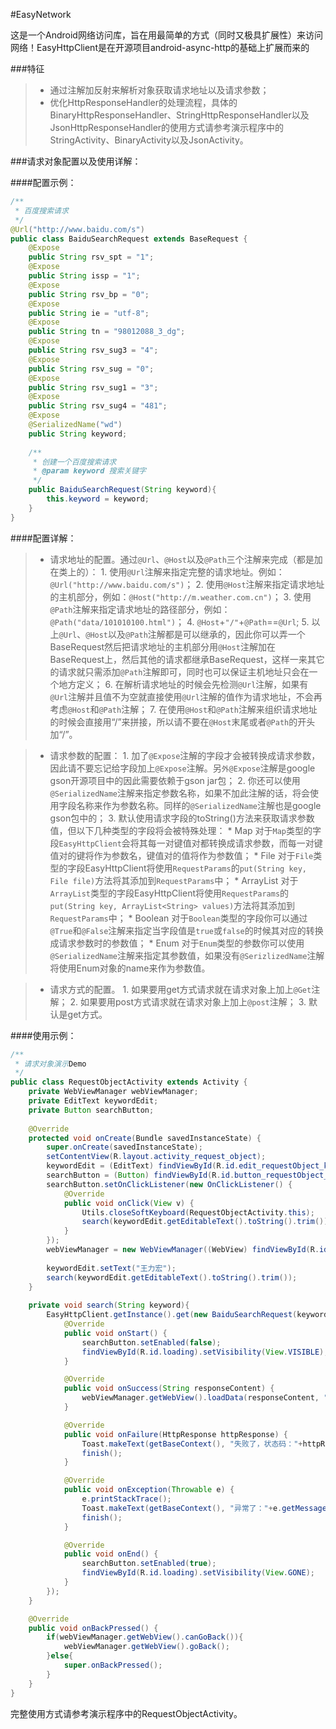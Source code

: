 #EasyNetwork

这是一个Android网络访问库，旨在用最简单的方式（同时又极具扩展性）来访问网络！EasyHttpClient是在开源项目android-async-http的基础上扩展而来的

###特征

>* 通过注解加反射来解析对象获取请求地址以及请求参数；
>* 优化HttpResponseHandler的处理流程，具体的BinaryHttpResponseHandler、StringHttpResponseHandler以及JsonHttpResponseHandler的使用方式请参考演示程序中的StringActivity、BinaryActivity以及JsonActivity。

###请求对象配置以及使用详解：

####配置示例：

```java
/**
 * 百度搜索请求
 */
@Url("http://www.baidu.com/s")
public class BaiduSearchRequest extends BaseRequest {
    @Expose
    public String rsv_spt = "1";
    @Expose
	public String issp = "1";
	@Expose
	public String rsv_bp = "0";
	@Expose
	public String ie = "utf-8";
	@Expose
	public String tn = "98012088_3_dg";
	@Expose
	public String rsv_sug3 = "4";
	@Expose
	public String rsv_sug = "0";
	@Expose
	public String rsv_sug1 = "3";
	@Expose
	public String rsv_sug4 = "481";
	@Expose
	@SerializedName("wd")
	public String keyword;
	
	/**
	 * 创建一个百度搜索请求
	 * @param keyword 搜索关键字
	 */
	public BaiduSearchRequest(String keyword){
		this.keyword = keyword;
	}
}
```

####配置详解：

>* 请求地址的配置。通过``@Url``、``@Host``以及``@Path``三个注解来完成（都是加在类上的）：
    1. 使用``@Url``注解来指定完整的请求地址。例如：``@Url("http://www.baidu.com/s")``；
    2. 使用``@Host``注解来指定请求地址的主机部分，例如：``@Host("http://m.weather.com.cn")``；
    3. 使用``@Path``注解来指定请求地址的路径部分，例如：``@Path("data/101010100.html")``；
    4. ``@Host``+``"/"``+``@Path``==``@Url``;
    5. 以上``@Url``、``@Host``以及``@Path``注解都是可以继承的，因此你可以弄一个BaseRequest然后把请求地址的主机部分用``@Host``注解加在BaseRequest上，然后其他的请求都继承BaseRequest，这样一来其它的请求就只需添加``@Path``注解即可，同时也可以保证主机地址只会在一个地方定义；
    6. 在解析请求地址的时候会先检测``@Url``注解，如果有``@Url``注解并且值不为空就直接使用``@Url``注解的值作为请求地址，不会再考虑``@Host``和``@Path``注解；
    7. 在使用``@Host``和``@Path``注解来组织请求地址的时候会直接用“/”来拼接，所以请不要在``@Host``末尾或者``@Path``的开头加“/”。

>* 请求参数的配置：
    1. 加了``@Expose``注解的字段才会被转换成请求参数，因此请不要忘记给字段加上``@Expose``注解。另``外@Expose``注解是google gson开源项目中的因此需要依赖于gson jar包；
    2. 你还可以使用``@SerializedName``注解来指定参数名称，如果不加此注解的话，将会使用字段名称来作为参数名称。同样的``@SerializedName``注解也是google gson包中的；
    3. 默认使用请求字段的toString()方法来获取请求参数值，但以下几种类型的字段将会被特殊处理：
        * Map
            对于``Map``类型的字段``EasyHttpClient``会将其每一对键值对都转换成请求参数，而每一对键值对的键将作为参数名，键值对的值将作为参数值；
        * File
            对于``File``类型的字段EasyHttpClient将使用``RequestParams``的``put(String key, File file)``方法将其添加到``RequestParams``中；
        * ArrayList 
            对于``ArrayList``类型的字段EasyHttpClient将使用``RequestParams``的``put(String key, ArrayList<String> values)``方法将其添加到``RequestParams``中；
        * Boolean 
            对于``Boolean``类型的字段你可以通过``@True``和``@False``注解来指定当字段值是``true``或``false``的时候其对应的转换成请求参数时的参数值；
        * Enum
            对于``Enum``类型的参数你可以使用``@SerializedName``注解来指定其参数值，如果没有``@SerizlizedName``注解将使用Enum对象的name来作为参数值。

>* 请求方式的配置。
    1. 如果要用get方式请求就在请求对象上加上``@Get``注解；
    2. 如果要用post方式请求就在请求对象上加上``@post``注解；
    3. 默认是get方式。

####使用示例：

```java
/**
 * 请求对象演示Demo
 */
public class RequestObjectActivity extends Activity {
    private WebViewManager webViewManager;
	private EditText keywordEdit;
	private Button searchButton;
	
	@Override
	protected void onCreate(Bundle savedInstanceState) {
		super.onCreate(savedInstanceState);
		setContentView(R.layout.activity_request_object);
		keywordEdit = (EditText) findViewById(R.id.edit_requestObject_keyword);
		searchButton = (Button) findViewById(R.id.button_requestObject_search);
		searchButton.setOnClickListener(new OnClickListener() {
			@Override
			public void onClick(View v) {
				Utils.closeSoftKeyboard(RequestObjectActivity.this);
				search(keywordEdit.getEditableText().toString().trim());
			}
		});
		webViewManager = new WebViewManager((WebView) findViewById(R.id.web1));
		
		keywordEdit.setText("王力宏");
		search(keywordEdit.getEditableText().toString().trim());
	}
	
	private void search(String keyword){
		EasyHttpClient.getInstance().get(new BaiduSearchRequest(keyword), new StringHttpResponseHandler(){
			@Override
			public void onStart() {
				searchButton.setEnabled(false);
				findViewById(R.id.loading).setVisibility(View.VISIBLE);
			}

			@Override
			public void onSuccess(String responseContent) {
				webViewManager.getWebView().loadData(responseContent, "text/html;charset=utf-8", null);
			}

			@Override
			public void onFailure(HttpResponse httpResponse) {
				Toast.makeText(getBaseContext(), "失败了，状态码："+httpResponse.getStatusLine().getStatusCode(), Toast.LENGTH_LONG).show();
				finish();
			}

			@Override
			public void onException(Throwable e) {
				e.printStackTrace();
				Toast.makeText(getBaseContext(), "异常了："+e.getMessage(), Toast.LENGTH_LONG).show();
				finish();
			}

			@Override
			public void onEnd() {
				searchButton.setEnabled(true);
				findViewById(R.id.loading).setVisibility(View.GONE);
			}
		});
	}

	@Override
	public void onBackPressed() {
		if(webViewManager.getWebView().canGoBack()){
			webViewManager.getWebView().goBack();
		}else{
			super.onBackPressed();
		}
	}
}
```

完整使用方式请参考演示程序中的RequestObjectActivity。